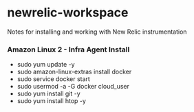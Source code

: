 # newrelic-workspace
Notes for installing and working with New Relic instrumentation

### Amazon Linux 2 - Infra Agent Install
- sudo yum update -y
- sudo amazon-linux-extras install docker
- sudo service docker start
- sudo usermod -a -G docker cloud_user
- sudo yum install git -y
- sudo yum install htop -y

